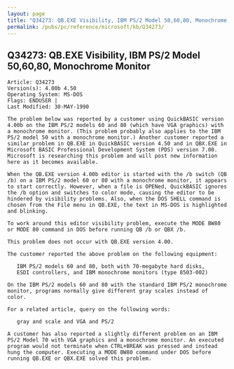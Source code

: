 ```yaml
---
layout: page
title: "Q34273: QB.EXE Visibility, IBM PS/2 Model 50,60,80, Monochrome Monitor"
permalink: /pubs/pc/reference/microsoft/kb/Q34273/
---
```


## Q34273: QB.EXE Visibility, IBM PS/2 Model 50,60,80, Monochrome Monitor

	Article: Q34273
	Version(s): 4.00b 4.50
	Operating System: MS-DOS
	Flags: ENDUSER |
	Last Modified: 30-MAY-1990
	
	The problem below was reported by a customer using QuickBASIC version
	4.00b on the IBM PS/2 models 60 and 80 (which have VGA graphics) with
	a monochrome monitor. (This problem probably also applies to the IBM
	PS/2 model 50 with a monochrome monitor.) Another customer reported a
	similar problem in QB.EXE in QuickBASIC version 4.50 and in QBX.EXE in
	Microsoft BASIC Professional Development System (PDS) version 7.00.
	Microsoft is researching this problem and will post new information
	here as it becomes available.
	
	When the QB.EXE version 4.00b editor is started with the /b switch (QB
	/b) on a IBM PS/2 model 60 or 80 with a monochrome monitor, it appears
	to start correctly. However, when a file is OPENed, QuickBASIC ignores
	the /b option and switches to color mode, causing the editor to be
	hindered by visibility problems. Also, when the DOS SHELL command is
	chosen from the File menu in QB.EXE, the text in MS-DOS is highlighted
	and blinking.
	
	To work around this editor visibility problem, execute the MODE BW80
	or MODE 80 command in DOS before running QB /b or QBX /b.
	
	This problem does not occur with QB.EXE version 4.00.
	
	The customer reported the above problem on the following equipment:
	
	   IBM PS/2 models 60 and 80, both with 70-megabyte hard disks,
	   ESDI controllers, and IBM monochrome monitors (type 8503-002)
	
	On the IBM PS/2 models 60 and 80 with the standard IBM PS/2 monochrome
	monitor, programs normally give different gray scales instead of
	color.
	
	For a related article, query on the following words:
	
	   gray and scale and VGA and PS/2
	
	A customer has also reported a slightly different problem on an IBM
	PS/2 Model 70 with VGA graphics and a monochrome monitor. An executed
	program would not terminate when CTRL+BREAK was pressed and instead
	hung the computer. Executing a MODE BW80 command under DOS before
	running QB.EXE or QBX.EXE solved this problem.
